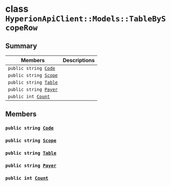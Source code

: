 # class `HyperionApiClient::Models::TableByScopeRow` 

## Summary

 Members                        | Descriptions                                
--------------------------------|---------------------------------------------
`public string `[`Code`](#class_hyperion_api_client_1_1_models_1_1_table_by_scope_row_1a3e3a861ea30ec6d94dbaba3f93fea8f3) | 
`public string `[`Scope`](#class_hyperion_api_client_1_1_models_1_1_table_by_scope_row_1aa7b591ef912a1096146accedc620c2a0) | 
`public string `[`Table`](#class_hyperion_api_client_1_1_models_1_1_table_by_scope_row_1ac174a08e3080557ca4cbe836f12fd5bb) | 
`public string `[`Payer`](#class_hyperion_api_client_1_1_models_1_1_table_by_scope_row_1a6608e5d25e3fe2dea28a444f5b629e31) | 
`public int `[`Count`](#class_hyperion_api_client_1_1_models_1_1_table_by_scope_row_1aad462966ed963f892117056de1eba502) | 

## Members

### `public string `[`Code`](#class_hyperion_api_client_1_1_models_1_1_table_by_scope_row_1a3e3a861ea30ec6d94dbaba3f93fea8f3) 

### `public string `[`Scope`](#class_hyperion_api_client_1_1_models_1_1_table_by_scope_row_1aa7b591ef912a1096146accedc620c2a0) 

### `public string `[`Table`](#class_hyperion_api_client_1_1_models_1_1_table_by_scope_row_1ac174a08e3080557ca4cbe836f12fd5bb) 

### `public string `[`Payer`](#class_hyperion_api_client_1_1_models_1_1_table_by_scope_row_1a6608e5d25e3fe2dea28a444f5b629e31) 

### `public int `[`Count`](#class_hyperion_api_client_1_1_models_1_1_table_by_scope_row_1aad462966ed963f892117056de1eba502) 

